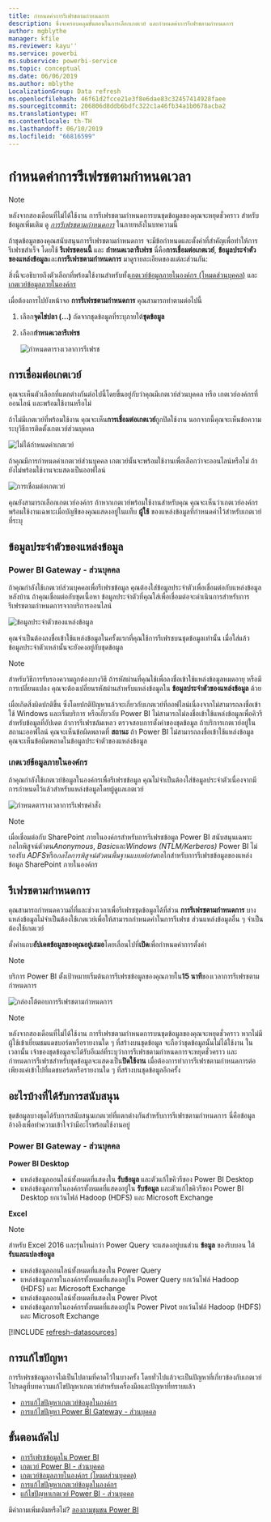 ```yaml
---
title: กำหนดค่าการรีเฟรชตามกำหนดการ
description: ซึ่งจะครอบคลุมขั้นตอนในการเลือกเกตเวย์ และกำหนดค่าการรีเฟรชตามกำหนดการ
author: mgblythe
manager: kfile
ms.reviewer: kayu''
ms.service: powerbi
ms.subservice: powerbi-service
ms.topic: conceptual
ms.date: 06/06/2019
ms.author: mblythe
LocalizationGroup: Data refresh
ms.openlocfilehash: 46f61d2fcce21e3f8e6dae83c32457414928faee
ms.sourcegitcommit: 206806d8ddb6bdfc322c1a46fb34a1b0678acba2
ms.translationtype: HT
ms.contentlocale: th-TH
ms.lasthandoff: 06/10/2019
ms.locfileid: "66816599"
---
```

# <a name="configure-scheduled-refresh"></a>กำหนดค่าการรีเฟรชตามกำหนดเวลา

>[!NOTE]
>หลังจากสองเดือนที่ไม่ได้ใช้งาน การรีเฟรชตามกำหนดการบนชุดข้อมูลของคุณจะหยุดชั่วคราว สำหรับข้อมูลเพิ่มเติม ดู [*การรีเฟรชตามกำหนดการ*](#scheduled-refresh) ในภายหลังในบทความนี้
>
>

ถ้าชุดข้อมูลของคุณสนับสนุนการรีเฟรชตามกำหนดการ จะมีข้อกำหนดและตั้งค่าที่สำคัญเพื่อทำให้การรีเฟรชสำเร็จ โดยใช้ **รีเฟรชตอนนี้** และ **กำหนดเวลารีเฟรช** นี่คือ**การเชื่อมต่อเกตเวย์**, **ข้อมูลประจำตัวของแหล่งข้อมูล**และ**การรีเฟรชตามกำหนดการ** มาดูรายละเอียดของแต่ละส่วนกัน:

สิ่งนี้จะอธิบายถึงตัวเลือกที่พร้อมใช้งานสำหรับทั้ง[เกตเวย์ข้อมูลภายในองค์กร (โหมดส่วนบุคคล)](service-gateway-personal-mode.md) และ[เกตเวย์ข้อมูลภายในองค์กร ](service-gateway-onprem.md)

เมื่อต้องการไปยังหน้าจอ **การรีเฟรชตามกำหนดการ** คุณสามารถทำตามต่อไปนี้

1. เลือก**จุดไข่ปลา (...)** ถัดจากชุดข้อมูลที่ระบุภายใต้**ชุดข้อมูล**
2. เลือก**กำหนดเวลารีเฟรช**

    ![กำหนดตารางเวลาการรีเฟรช](media/refresh-scheduled-refresh/dataset-menu.png)

## <a name="gateway-connection"></a>การเชื่อมต่อเกตเวย์
คุณจะเห็นตัวเลือกที่แตกต่างกันต่อไปนี้โดยขึ้นอยู่กับว่าคุณมีเกตเวย์ส่วนบุคคล หรือ เกตเวย์องค์กรที่ออนไลน์ และพร้อมใช้งานหรือไม่

ถ้าไม่มีเกตเวย์ที่พร้อมใช้งาน คุณจะเห็น**การเชื่อมต่อเกตเวย์**ถูกปิดใช้งาน นอกจากนี้คุณจะเห็นข้อความระบุวิธีการติดตั้งเกตเวย์ส่วนบุคคล

![ไม่ได้กำหนดค่าเกตเวย์](media/refresh-scheduled-refresh/gateway-not-configured.png)

ถ้าคุณมีการกำหนดค่าเกตเวย์ส่วนบุคคล เกตเวย์นั้นจะพร้อมใช้งานเพื่อเลือกว่าจะออนไลน์หรือไม่ ถ้ายังไม่พร้อมใช้งานจะแสดงเป็นออฟไลน์

![การเชื่อมต่อเกตเวย์](media/refresh-scheduled-refresh/gateway-connection.png)

คุณยังสามารถเลือกเกตเวย์องค์กร ถ้าหากเกตเวย์พร้อมใช้งานสำหรับคุณ คุณจะเห็นว่าเกตเวย์องค์กรพร้อมใช้งานเฉพาะเมื่อบัญชีของคุณแสดงอยู่ในแท็บ **ผู้ใช้** ของแหล่งข้อมูลที่กำหนดค่าไว้สำหรับเกตเวย์ที่ระบุ

## <a name="data-source-credentials"></a>ข้อมูลประจำตัวของแหล่งข้อมูล
### <a name="power-bi-gateway---personal"></a>Power BI Gateway - ส่วนบุคคล
ถ้าคุณกำลังใช้เกตเวย์ส่วนบุคคลเพื่อรีเฟรชข้อมูล คุณต้องใส่ข้อมูลประจำตัวเพื่อเชื่อมต่อกับแหล่งข้อมูลหลังบ้าน ถ้าคุณเชื่อมต่อกับชุดเนื้อหา ข้อมูลประจำตัวที่คุณใส่เพื่อเชื่อมต่อจะดำเนินการสำหรับการรีเฟรชตามกำหนดการจากบริการออนไลน์

![ข้อมูลประจำตัวของแหล่งข้อมูล](media/refresh-scheduled-refresh/data-source-credentials-pgw.png)

คุณจำเป็นต้องลงชื่อเข้าใช้แหล่งข้อมูลในครั้งแรกที่คุณใช้การรีเฟรชบนชุดข้อมูลเท่านั้น เมื่อใส่แล้ว ข้อมูลประจำตัวเหล่านั้นจะยังคงอยู่กับชุดข้อมูล

> [!NOTE]
> สำหรับวิธีการรับรองความถูกต้องบางวิธี ถ้ารหัสผ่านที่คุณใช้เพื่อลงชื่อเข้าใช้แหล่งข้อมูลหมดอายุ หรือมีการเปลี่ยนแปลง คุณจะต้องเปลี่ยนรหัสผ่านสำหรับแหล่งข้อมูลใน **ข้อมูลประจำตัวของแหล่งข้อมูล** ด้วย
>
>

เมื่อเกิดสิ่งผิดปกติขึ้น ซึ่งโดยปกติปัญหาแล้วจะเกี่ยวกับเกตเวย์ที่ออฟไลน์เนื่องจากไม่สามารถลงชื่อเข้าใช้ Windows และเริ่มบริการ หรือเกี่ยวกับ Power BI ไม่สามารถไม่ลงชื่อเข้าใช้แหล่งข้อมูลเพื่อคิวรีสำหรับข้อมูลที่อัปเดต ถ้าการรีเฟรชล้มเหลว ตรวจสอบการตั้งค่าของชุดข้อมูล ถ้าบริการเกตเวย์อยู่ในสถานะออฟไลน์ คุณจะเห็นข้อผิดพลาดที่ **สถานะ** ถ้า Power BI ไม่สามารถลงชื่อเข้าใช้แหล่งข้อมูล คุณจะเห็นข้อผิดพลาดในข้อมูลประจำตัวของแหล่งข้อมูล

### <a name="on-premises-data-gateway"></a>เกตเวย์ข้อมูลภายในองค์กร
ถ้าคุณกำลังใช้เกตเวย์ข้อมูลในองค์กรเพื่อรีเฟรชข้อมูล คุณไม่จำเป็นต้องใส่ข้อมูลประจำตัวเนื่องจากมีการกำหนดไว้แล้วสำหรับแหล่งข้อมูลโดยผู้ดูแลเกตเวย์

![กำหนดตารางเวลาการรีเฟรชคำสั่ง](media/refresh-scheduled-refresh/data-source-credentials-egw.png)

> [!NOTE]
> เมื่อเชื่อมต่อกับ SharePoint ภายในองค์กรสำหรับการรีเฟรชข้อมูล Power BI สนับสนุนเฉพาะกลไกพิสูจน์ตัวตน*Anonymous*, *Basic*และ*Windows (NTLM/Kerberos)* Power BI ไม่รองรับ *ADFS*หรือ*กลไลการพิสูจน์ตัวตนพื้นฐานแบบฟอร์ม*กลไกสำหรับการรีเฟรชข้อมูลของแหล่งข้อมูล SharePoint ภายในองค์กร
>
>

## <a name="scheduled-refresh"></a>รีเฟรชตามกำหนดการ
คุณสามารถกำหนดความถี่ที่และช่วงเวลาเพื่อรีเฟรชชุดข้อมูลได้ที่ส่วน **การรีเฟรชตามกำหนดการ** บางแหล่งข้อมูลไม่จำเป็นต้องใช้เกตเวย์เพื่อให้สามารถกำหนดค่าในการรีเฟรช ส่วนแหล่งข้อมูลอื่น ๆ จำเป็นต้องใช้เกตเวย์

ตั้งค่าแถบ**อัปเดตข้อมูลของคุณอยู่เสมอ**โดยเลื่อนไปที่**เปิด**เพื่อกำหนดค่าการตั้งค่า

> [!NOTE]
> บริการ Power BI ตั้งเป้าหมายเริ่มต้นการรีเฟรชข้อมูลของคุณภายใน**15 นาที**ของเวลาการรีเฟรชตามกำหนดการ
>
>

![กล่องโต้ตอบการรีเฟรชตามกำหนดการ](media/refresh-scheduled-refresh/scheduled-refresh.png)

> [!NOTE]
> หลังจากสองเดือนที่ไม่ได้ใช้งาน การรีเฟรชตามกำหนดการบนชุดข้อมูลของคุณจะหยุดชั่วคราว หากไม่มีผู้ใช้เข้าเยี่ยมชมแดชบอร์ดหรือรายงานใด ๆ ที่สร้างบนชุดข้อมูล จะถือว่าชุดข้อมูลนั้นไม่ได้ใช้งาน ในเวลานั้น เจ้าของชุดข้อมูลจะได้รับอีเมล์ที่ระบุว่าการรีเฟรชตามกำหนดการจะหยุดชั่วคราว และกำหนดการรีเฟรชสำหรับชุดข้อมูลจะแสดงเป็น**ปิดใช้งาน** เมื่อต้องการทำการรีเฟรชตามกำหนดการต่อ เพียงแค่เข้าไปที่แดชบอร์ดหรือรายงานใด ๆ ที่สร้างบนชุดข้อมูลอีกครั้ง
>
>

## <a name="whats-supported"></a>อะไรบ้างที่ได้รับการสนับสนุน
ชุดข้อมูลบางชุดได้รับการสนับสนุนเกตเวย์ที่แตกต่างกันสำหรับการรีเฟรชตามกำหนดการ นี่คือข้อมูลอ้างอิงเพื่อทำความเข้าใจว่ามีอะไรพร้อมใช้งานอยู่

### <a name="power-bi-gateway---personal"></a>Power BI Gateway - ส่วนบุคคล
**Power BI Desktop**

* แหล่งข้อมูลออนไลน์ทั้งหมดที่แสดงใน **รับข้อมูล** และตัวแก้ไขคิวรีของ Power BI Desktop
* แหล่งข้อมูลภายในองค์กรทั้งหมดที่แสดงอยู่ใน **รับข้อมูล** และตัวแก้ไขคิวรีของ Power BI Desktop ยกเว้นไฟล์ Hadoop (HDFS) และ Microsoft Exchange

**Excel**

> [!NOTE]
> สำหรับ Excel 2016 และรุ่นใหม่กว่า Power Query จะแสดงอยู่บนส่วน **ข้อมูล** ของริบบอน ใต้ **รับและแปลงข้อมูล**
>
>

* แหล่งข้อมูลออนไลน์ทั้งหมดที่แสดงใน Power Query
* แหล่งข้อมูลภายในองค์กรทั้งหมดที่แสดงอยู่ใน Power Query ยกเว้นไฟล์ Hadoop (HDFS) และ Microsoft Exchange
* แหล่งข้อมูลออนไลน์ทั้งหมดที่แสดงใน Power Pivot
* แหล่งข้อมูลภายในองค์กรทั้งหมดที่แสดงอยู่ใน Power Pivot ยกเว้นไฟล์ Hadoop (HDFS) และ Microsoft Exchange

<!-- Refresh Data sources-->
[!INCLUDE [refresh-datasources](./includes/refresh-datasources.md)]

## <a name="troubleshooting"></a>การแก้ไขปัญหา
การรีเฟรชข้อมูลอาจไม่เป็นไปตามที่คาดไว้ในบางครั้ง โดยทั่วไปแล้วจะเป็นปัญหาที่เกี่ยวข้องกับเกตเวย์ โปรดดูที่บทความแก้ไขปัญหาเกตเวย์สำหรับเครื่องมือและปัญหาที่ทราบแล้ว

- [การแก้ไขปัญหาเกตเวย์ข้อมูลในองค์กร](service-gateway-onprem-tshoot.md)
- [การแก้ไขปัญหา Power BI Gateway - ส่วนบุคคล](service-admin-troubleshooting-power-bi-personal-gateway.md)

## <a name="next-steps"></a>ขั้นตอนถัดไป
- [การรีเฟรชข้อมูลใน Power BI](refresh-data.md)  
- [เกตเวย์ Power BI - ส่วนบุคคล](service-gateway-personal-mode.md)  
- [เกตเวย์ข้อมูลภายในองค์กร (โหมดส่วนบุคคล)](service-gateway-onprem.md)  
- [การแก้ไขปัญหาเกตเวย์ข้อมูลในองค์กร](service-gateway-onprem-tshoot.md)  
- [แก้ไขปัญหาเกตเวย์ Power BI - ส่วนบุคคล](service-admin-troubleshooting-power-bi-personal-gateway.md)  

มีคำถามเพิ่มเติมหรือไม่? [ลองถามชุมชน Power BI](http://community.powerbi.com/)

